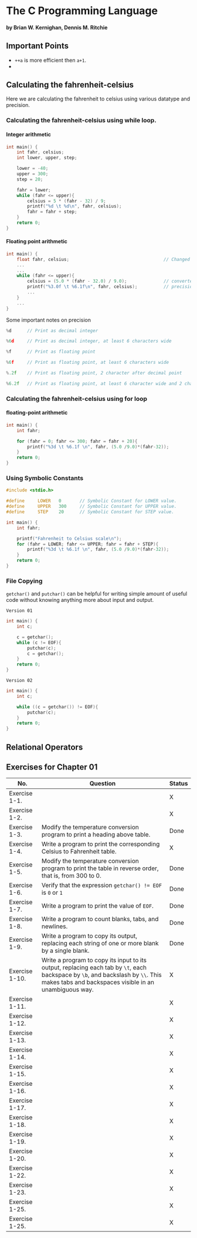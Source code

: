 # The C Programming Language
#### **by Brian W. Kernighan, Dennis M. Ritchie**

## Important Points
- `++a` is more efficient then `a+1`.
- 

## Calculating the fahrenheit-celsius

Here we are calculating the fahrenheit to celsius using various datatype and precision.

### Calculating the fahrenheit-celsius using while loop.

#### Integer arithmetic

```c
int main() {
    int fahr, celsius;
    int lower, upper, step;

    lower = -40;
    upper = 300;
    step = 20;

    fahr = lower;
    while (fahr <= upper){
        celsius = 5 * (fahr - 32) / 9;
        printf("%d \t %d\n", fahr, celsius);
        fahr = fahr + step;
    }
    return 0;
}
```

#### Floating point arithmetic

```c
int main() {
    float fahr, celsius;                                    // Changed the datatype from int to float
    ...
    ...
    while (fahr <= upper){
        celsius = (5.0 * (fahr - 32.0) / 9.0);              // converted integers to floating point values
        printf("%3.0f \t %6.1f\n", fahr, celsius);          // precision expression changed
        ...
    }
    ...
}
```

Some important notes on precision

```c
%d      // Print as decimal integer

%6d     // Print as decimal integer, at least 6 characters wide

%f      // Print as floating point

%6f     // Print as floating point, at least 6 characters wide

%.2f    // Print as floating point, 2 character after decimal point

%6.2f   // Print as floating point, at least 6 character wide and 2 character after decimal point
```

### Calculating the fahrenheit-celsius using for loop

#### floating-point arithmetic
```c
int main() {
    int fahr;

    for (fahr = 0; fahr <= 300; fahr = fahr + 20){
        printf("%3d \t %6.1f \n", fahr, (5.0 /9.0)*(fahr-32));
    }
    return 0;
}
```

### Using Symbolic Constants

```c
#include <stdio.h>

#define     LOWER   0       // Symbolic Constant for LOWER value.
#define     UPPER   300     // Symbolic Constant for UPPER value.
#define     STEP    20      // Symbolic Constant for STEP value.

int main() {
    int fahr;

    printf("Fahrenheit to Celsius scale\n");
    for (fahr = LOWER; fahr <= UPPER; fahr = fahr + STEP){
        printf("%3d \t %6.1f \n", fahr, (5.0 /9.0)*(fahr-32));
    }
    return 0;
}

```


### File Copying
`getchar()` and `putchar()` can be helpful for writing simple amount of useful code without knowing anything more about input and output.

`Version 01`

```c
int main() {
    int c;

    c = getchar();
    while (c != EOF){
        putchar(c);
        c = getchar();
    }
    return 0;
}
```

`Version 02`

```c
int main() {
    int c;

    while ((c = getchar()) != EOF){
        putchar(c);
    }
    return 0;
}
```



## Relational Operators

## Exercises for Chapter 01

| No. | Question | Status |
|--- |--- |--- |
| Exercise 1-1. |  | X |
| Exercise 1-2. |  | X |
| Exercise 1-3. | Modify the temperature conversion program to print a heading above table. | Done |
| Exercise 1-4. | Write a program to print the corresponding Celsius to Fahrenheit table. | X |
| Exercise 1-5. | Modify the temperature conversion program to print the table in reverse order, that is, from 300 to 0. | Done |
| Exercise 1-6. | Verify that the expression `getchar() != EOF` is `0` or `1` | Done |
| Exercise 1-7. | Write a program to print the value of `EOF`. | Done |
| Exercise 1-8. | Write a program to count blanks, tabs, and newlines. | Done |
| Exercise 1-9. | Write a program to copy its output, replacing each string of one or more blank by a single blank. | Done |
| Exercise 1-10. | Write a program to copy its input to its output, replacing each tab by `\t`, each backspace by `\b`, and backslash by `\\`. This makes tabs and backspaces visible in an unambiguous way. | X |
| Exercise 1-11. |  | X |
| Exercise 1-12. |  | X |
| Exercise 1-13. |  | X |
| Exercise 1-14. |  | X |
| Exercise 1-15. |  | X |
| Exercise 1-16. |  | X |
| Exercise 1-17. |  | X |
| Exercise 1-18. |  | X |
| Exercise 1-19. |  | X |
| Exercise 1-20. |  | X |
| Exercise 1-22. |  | X |
| Exercise 1-23. |  | X |
| Exercise 1-25. |  | X |
| Exercise 1-25. |  | X |
